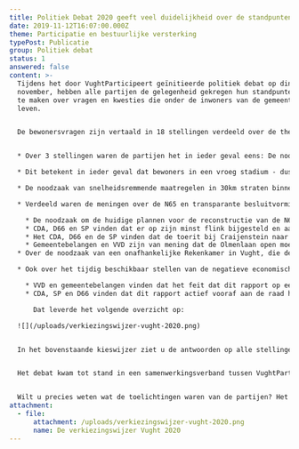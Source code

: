 ```yaml
---
title: Politiek Debat 2020 geeft veel duidelijkheid over de standpunten van partijen
date: 2019-11-12T16:07:00.000Z
theme: Participatie en bestuurlijke versterking
typePost: Publicatie
group: Politiek debat
status: 1
answered: false
content: >-
  Tijdens het door VughtParticipeert geïnitieerde politiek debat op dinsdag 10
  november, hebben alle partijen de gelegenheid gekregen hun standpunten kenbaar
  te maken over vragen en kwesties die onder de inwoners van de gemeente Vught
  leven. 


  De bewonersvragen zijn vertaald in 18 stellingen verdeeld over de thema’s: ‘wonen & voorzieningen’, ‘verkeer & verkeersveiligheid’ (inclusief de N65), ‘gezonde & schone lucht en natuurbehoud’, ‘burgerparticipatie’ en ‘financiën & transparante besluitvorming’. Voorafgaand aan het debat is aan alle partijen gevraagd standpunten in te nemen over de 18 stellingen. Alleen Gemeentebelangen en VVD waren niet bereid deze vooraf bekend te maken. Tijdens het debat konden de partijen hun standpunt toelichten. 


  * Over 3 stellingen waren de partijen het in ieder geval eens: De noodzaak van meer burgerparticipatie, ook voor jongeren, en de wens daar concreter invulling aan te geven in Vught.

  * Dit betekent in ieder geval dat bewoners in een vroeg stadium - dus al vanaf de ideefase en eerste planfase - actief worden betrokken bij projecten die van invloed zijn op hun woonomgeving.

  * De noodzaak van snelheidsremmende maatregelen in 30km straten binnen de woonkernen van de gemeente Vught. Uiteraard is hiermee nog niet duidelijk hoe de partijen aan de bovenstaande punten concreet invulling willen geven.

  * Verdeeld waren de meningen over de N65 en transparante besluitvorming, en met name:

    * De noodzaak om de huidige plannen voor de reconstructie van de N65 te heroverwegen vanwege de negatieve bijeffecten (o.a. forse verkeerstoename binnen Vught). Gemeentebelangen, de VVD en PvdA-GroenLinks willen niet heroverwegen. 
    * CDA, D66 en SP vinden dat er op zijn minst flink bijgesteld en aangepast moet worden. Voor deze aanpassingen moeten volgens hen Rijkswaterstaat en de Provincie extra bijdragen, omdat de N65 vooral gaat om een betere verkeersdoorstroom op een provinciale weg.
    * Het CDA, D66 en de SP vinden dat de toerit bij Craijenstein naar de Helvoirtseweg open moet blijven en de toerit bij de Olmenlaan dicht, Gemeentebelangen, de VVD en PvdA-GroenLinks vinden daarentegen dat de toerit bij Craijenstein wél afgesloten moet worden. 
    * Gemeentebelangen en VVD zijn van mening dat de Olmenlaan open moet blijven, dus conform het huidige bestemmingsplan. Afwijkend aan de mening van deze partijen vindt PvdA-GroenLinks dat Olmenlaan dicht mag.
  * Over de noodzaak van een onafhankelijke Rekenkamer in Vught, die de doelmatigheid en maatschappelijke bijeffecten van besluiten van het bestuur onderzoekt in het kader van transparante besluitvorming, waren de verschillen groot. Het CDA, D66 en de SP en PvdA-GroenLinks vinden onafhankelijke Rekenkamer noodzakelijk en de VVD en Gemeentebelangen niet.

  * Ook over het tijdig beschikbaar stellen van de negatieve economische evaluatie van het huidige plan, de zogeheten Maatschappelijke Kosten en Baten Analyse (MKBA), waren er duidelijke verschillen:

    * VVD en gemeentebelangen vinden dat het feit dat dit rapport op een website van Rijkswaterstaat te vinden was, voldoende.
    * CDA, SP en D66 vinden dat dit rapport actief vooraf aan de raad had moeten worden gestuurd toen het basisbesluit over de huidige plannen een aantal jaren terug, werd genomen.

      Dat leverde het volgende overzicht op:

  ![](/uploads/verkiezingswijzer-vught-2020.png)


  In het bovenstaande kieswijzer ziet u de antwoorden op alle stellingen, voor zover de VVD en Gemeentebelangen tijdens het debat hun standpunt kenbaar hebben gemaakt. Deze kieswijzer kan u helpen uw stem aan de voor u juiste partij te geven.


  Het debat kwam tot stand in een samenwerkingsverband tussen VughtParticipeert, Avulo TV, Huis73 en Theater de Speeldoos.


  Wilt u precies weten wat de toelichtingen waren van de partijen? Het debat is door Avulo TV direct uitgezonden en is hier [terug te kijken](https://www.youtube.com/watch?v=HDzXWk-Oyk0&feature=youtu.be).
attachment:
  - file:
      attachment: /uploads/verkiezingswijzer-vught-2020.png
      name: De verkiezingswijzer Vught 2020
---
```

